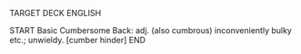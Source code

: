TARGET DECK
ENGLISH

START
Basic
Cumbersome
Back: adj. (also cumbrous) inconveniently bulky etc.; unwieldy. [cumber hinder]
END

